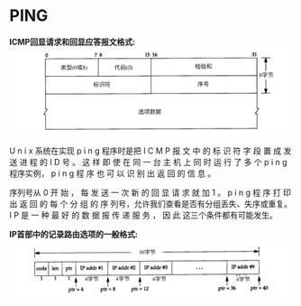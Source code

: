# PING

**ICMP回显请求和回显应答报文格式:**  
![](/tcp_ip/images/ping01.jpeg)

U n i x 系统在实现 p i n g 程序时是把 I C M P 报 文 中 的 标 识 符 字 段 置 成 发 送 进 程 的 I D 号 。 这 样 即 使 在 同 一 台 主 机 上 同 时 运 行 了 多 个 p i n g 程序实例， p i n g 程 序 也 可 以 识 别 出 返 回 的 信 息 。

序列号从 0 开 始 ， 每 发 送 一 次 新 的 回 显 请 求 就 加 1 。 p i n g 程 序 打 印 出 返 回 的 每 个 分 组 的 序 列号，允许我们查看是否有分组丢失、失序或重复。 I P 是 一 种 最 好 的 数 据 报 传 递 服 务 ， 因 此 这三个条件都有可能发生。



**IP首部中的记录路由选项的一般格式:**![](/tcp_ip/images/ping02.png)

